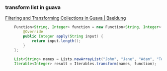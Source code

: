 ###  transform list in guava


[Filtering and Transforming Collections in Guava | Baeldung](https://www.baeldung.com/guava-filter-and-transform-a-collection#transform-a-collection "Filtering and Transforming Collections in Guava | Baeldung")


 

```java
    Function<String, Integer> function = new Function<String, Integer>() {
        @Override
        public Integer apply(String input) {
            return input.length();
        }
    };
 
    List<String> names = Lists.newArrayList("John", "Jane", "Adam", "Tom");
    Iterable<Integer> result = Iterables.transform(names, function);
```
